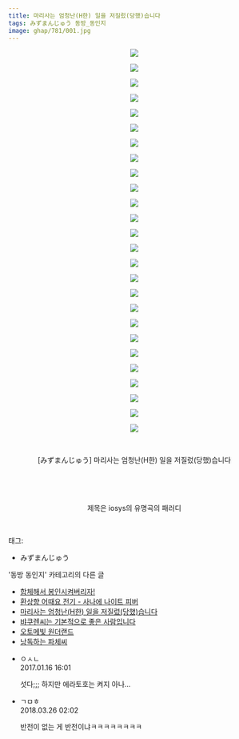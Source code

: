 ```yaml
---
title: 마리사는 엄청난(H한) 일을 저질렀(당했)습니다
tags: みずまんじゅう 동방_동인지
image: ghap/781/001.jpg
---
```

<div class="article">
<p style="text-align: center; clear: none; float: none;"><img src="{{ site.nasurl }}/ghap/781/001.jpg"/></p>
<p style="text-align: center; clear: none; float: none;"><img src="{{ site.nasurl }}/ghap/781/002.jpg"/></p>
<p style="text-align: center; clear: none; float: none;"><img src="{{ site.nasurl }}/ghap/781/003.jpg"/></p>
<p style="text-align: center; clear: none; float: none;"><img src="{{ site.nasurl }}/ghap/781/004.jpg"/></p>
<p style="text-align: center; clear: none; float: none;"><img src="{{ site.nasurl }}/ghap/781/005.jpg"/></p>
<p style="text-align: center; clear: none; float: none;"><img src="{{ site.nasurl }}/ghap/781/006.jpg"/></p>
<p style="text-align: center; clear: none; float: none;"><img src="{{ site.nasurl }}/ghap/781/007.jpg"/></p>
<p style="text-align: center; clear: none; float: none;"><img src="{{ site.nasurl }}/ghap/781/008.jpg"/></p>
<p style="text-align: center; clear: none; float: none;"><img src="{{ site.nasurl }}/ghap/781/009.jpg"/></p>
<p style="text-align: center; clear: none; float: none;"><img src="{{ site.nasurl }}/ghap/781/010.jpg"/></p>
<p style="text-align: center; clear: none; float: none;"><img src="{{ site.nasurl }}/ghap/781/011.jpg"/></p>
<p style="text-align: center; clear: none; float: none;"><img src="{{ site.nasurl }}/ghap/781/012.jpg"/></p>
<p style="text-align: center; clear: none; float: none;"><img src="{{ site.nasurl }}/ghap/781/013.jpg"/></p>
<p style="text-align: center; clear: none; float: none;"><img src="{{ site.nasurl }}/ghap/781/014.jpg"/></p>
<p style="text-align: center; clear: none; float: none;"><img src="{{ site.nasurl }}/ghap/781/015.jpg"/></p>
<p style="text-align: center; clear: none; float: none;"><img src="{{ site.nasurl }}/ghap/781/016.jpg"/></p>
<p style="text-align: center; clear: none; float: none;"><img src="{{ site.nasurl }}/ghap/781/017.jpg"/></p>
<p style="text-align: center; clear: none; float: none;"><img src="{{ site.nasurl }}/ghap/781/018.jpg"/></p>
<p style="text-align: center; clear: none; float: none;"><img src="{{ site.nasurl }}/ghap/781/019.jpg"/></p>
<p style="text-align: center; clear: none; float: none;"><img src="{{ site.nasurl }}/ghap/781/020.jpg"/></p>
<p style="text-align: center; clear: none; float: none;"><img src="{{ site.nasurl }}/ghap/781/021.jpg"/></p>
<p style="text-align: center; clear: none; float: none;"><img src="{{ site.nasurl }}/ghap/781/022.jpg"/></p>
<p style="text-align: center; clear: none; float: none;"><img src="{{ site.nasurl }}/ghap/781/023.jpg"/></p>
<p style="text-align: center; clear: none; float: none;"><img src="{{ site.nasurl }}/ghap/781/024.jpg"/></p>
<p style="text-align: center; clear: none; float: none;"><img src="{{ site.nasurl }}/ghap/781/025.jpg"/></p>
<p style="text-align: center; clear: none; float: none;"><img src="{{ site.nasurl }}/ghap/781/026.jpg"/></p>
<p style="text-align: center; clear: none; float: none;"><br/></p>
<p style="text-align: center; clear: none; float: none;">[みずまんじゅう] 마리사는 엄청난(H한) 일을 저질렀(당했)습니다</p>
<p style="text-align: center; clear: none; float: none;"><br/></p>
<p style="text-align: center; clear: none; float: none;"><br/></p>
<p style="text-align: center; clear: none; float: none;">제목은 iosys의 유명곡의 패러디</p>
<p><br/></p>
</div><div class="tagTrail">
<p>태그: </p>
<ul>
<li>みずまんじゅう</li>
</ul>
</div><div class="another">
<p>'동방 동인지' 카테고리의 다른 글</p>
<ul>
<li><a href="/2016-07-09-ghap_783">합체해서 봉인시켜버리자!</a></li>
<li><a href="/2016-07-09-ghap_782">환상향 어때요 전기 - 사나에 나이트 피버</a></li>
<li><a href="/2016-07-09-ghap_781">마리사는 엄청난(H한) 일을 저질렀(당했)습니다</a></li>
<li><a href="/2016-07-09-ghap_780">뱌쿠렌씨는 기본적으로 좋은 사람입니다</a></li>
<li><a href="/2016-07-09-ghap_779">오토메빛 원더랜드</a></li>
<li><a href="/2016-07-09-ghap_778">낭독하는 파체씨</a></li>
</ul>
</div><div class="cb_module cb_fluid">
<div class="cb_wrt cb_profile">
<div class="comment">
<ul>
<li class="cb_thumb_off" id="comment14893051">
<div class="cb_comment_area">
<div class="cb_info_area">
<div class="cb_section">
<span class="cb_nick_name">ㅇㅅㄴ</span>
</div>
<div class="cb_section">
<span class="cb_date">2017.01.16 16:01 </span>
</div>
</div>
<div class="cb_dsc_comment">
<p class="cb_dsc">
											섯다;;; 하지만 에라토호는 켜지 아나...
										</p>
</div>
</div></li>
<li class="cb_thumb_off" id="comment15227304">
<div class="cb_comment_area">
<div class="cb_info_area">
<div class="cb_section">
<span class="cb_nick_name">ㄱㅁㅎ</span>
</div>
<div class="cb_section">
<span class="cb_date">2018.03.26 02:02 </span>
</div>
</div>
<div class="cb_dsc_comment">
<p class="cb_dsc">
											반전이 없는 게 반전이냐ㅋㅋㅋㅋㅋㅋㅋㅋ
										</p>
</div>
</div></li>
</ul>
</div>
</div><!-- commentList close -->
</div>
